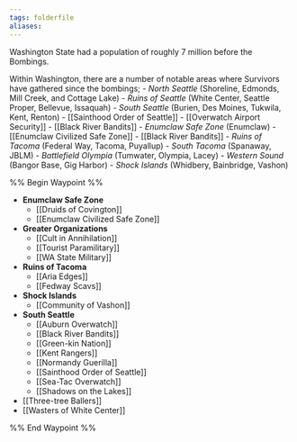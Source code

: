 ```yaml
---
tags: folderfile
aliases:
---
```


Washington State had a population of roughly 7 million before the Bombings.

Within Washington, there are a number of notable areas where Survivors have gathered since the bombings;
	- *North Seattle* (Shoreline, Edmonds, Mill Creek, and Cottage Lake)
	- *Ruins of Seattle* (White Center, Seattle Proper, Bellevue, Issaquah)
	- *South Seattle* (Burien, Des Moines, Tukwila, Kent, Renton)
		- [[Sainthood Order of Seattle]]
		- [[Overwatch Airport Security]]
		- [[Black River Bandits]]
	- *Enumclaw Safe Zone* (Enumclaw)
		- [[Enumclaw Civilized Safe Zone]]
		- [[Black River Bandits]]
	- *Ruins of Tacoma* (Federal Way, Tacoma, Puyallup)
	- *South Tacoma* (Spanaway, JBLM)
	- *Battlefield Olympia* (Tumwater, Olympia, Lacey)
	- *Western Sound* (Bangor Base, Gig Harbor)
	- *Shock Islands* (Whidbery, Bainbridge, Vashon)

%% Begin Waypoint %%
- **Enumclaw Safe Zone**
	- [[Druids of Covington]]
	- [[Enumclaw Civilized Safe Zone]]
- **Greater Organizations**
	- [[Cult in Annihilation]]
	- [[Tourist Paramilitary]]
	- [[WA State Military]]
- **Ruins of Tacoma**
	- [[Aria Edges]]
	- [[Fedway Scavs]]
- **Shock Islands**
	- [[Community of Vashon]]
- **South Seattle**
	- [[Auburn Overwatch]]
	- [[Black River Bandits]]
	- [[Green-kin Nation]]
	- [[Kent Rangers]]
	- [[Normandy Guerilla]]
	- [[Sainthood Order of Seattle]]
	- [[Sea-Tac Overwatch]]
	- [[Shadows on the Lakes]]
- [[Three-tree Ballers]]
- [[Wasters of White Center]]

%% End Waypoint %%
